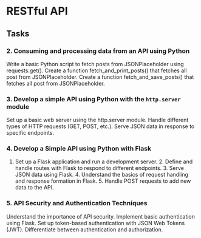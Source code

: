 # RESTful API

## Tasks
### 2. Consuming and processing data from an API using Python
Write a basic Python script to fetch posts from JSONPlaceholder using requests.get().
Create a function fetch_and_print_posts() that fetches all post from JSONPlaceholder.
Create a function fetch_and_save_posts() that fetches all post from JSONPlaceholder.
### 3. Develop a simple API using Python with the `http.server` module
Set up a basic web server using the http.server module.
Handle different types of HTTP requests (GET, POST, etc.).
Serve JSON data in response to specific endpoints.
### 4. Develop a Simple API using Python with Flask
1. Set up a Flask application and run a development server. 2. Define and handle routes with Flask to respond to different endpoints. 3. Serve JSON data using Flask. 4. Understand the basics of request handling and response formation in Flask. 5. Handle POST requests to add new data to the API.
### 5. API Security and Authentication Techniques
Understand the importance of API security.
Implement basic authentication using Flask.
Set up token-based authentication with JSON Web Tokens (JWT).
Differentiate between authentication and authorization.
